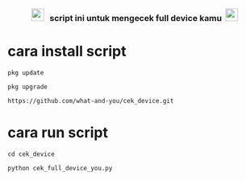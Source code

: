 </i></b></h3>
<h3 align="center">
  <img src="https://emoji.discord.st/emojis/768b108d-274f-4f44-a634-8477b16efce7.gif" width="25">
  &nbsp; script ini untuk mengecek full device kamu&nbsp;
  <img src="https://emoji.discord.st/emojis/768b108d-274f-4f44-a634-8477b16efce7.gif" width="25">

# cara install script
```
pkg update
```
```
pkg upgrade
```
```
https://github.com/what-and-you/cek_device.git
```
# cara run script
```
cd cek_device
```
```
python cek_full_device_you.py
```
